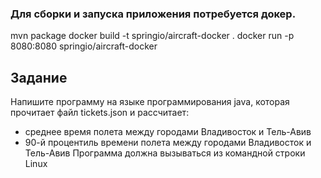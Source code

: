 ### Для сборки и запуска приложения потребуется докер.

mvn package
docker build -t springio/aircraft-docker .
docker run -p 8080:8080 springio/aircraft-docker

## Задание
Напишите программу на языке программирования
java, которая прочитает файл tickets.json и
рассчитает:
- среднее время полета между городами Владивосток
  и Тель-Авив
- 90-й процентиль времени полета между городами
  Владивосток и Тель-Авив
  Программа должна вызываться из командной строки
  Linux
